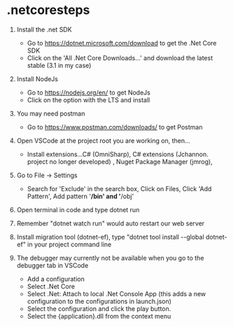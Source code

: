 # .netcoresteps
1. Install the .net SDK
   - Go to https://dotnet.microsoft.com/download to get the .Net Core SDK
   - Click on the 'All .Net Core Downloads...' and download the latest stable (3.1 in my case)
2. Install NodeJs
   - Go to https://nodejs.org/en/ to get NodeJs
   - Click on the option with the LTS and install
3. You may need postman
   - Go to https://www.postman.com/downloads/ to get Postman
4. Open VSCode at the project root you are working on, then...
   - Install extensions...C# (OmniSharp), C# extensions (Jchannon. project no longer developed) , Nuget Package Manager (jmrog), 
  
5. Go to File -> Settings
   - Search for 'Exclude' in the search box, Click on Files, Click 'Add Pattern', Add pattern '**/bin' and '**/obj'
   
6. Open terminal in code and type dotnet run
7. Remember "dotnet watch run" would auto restart our web server
8. Install migration tool (dotnet-ef), type "dotnet tool install --global dotnet-ef" in your project command line

9. The debugger may currently not be available when you go to the debugger tab in VSCode
   - Add a configuration
   - Select .Net Core
   - Select .Net: Attach to local .Net Console App (this adds a new configuration to the configurations in launch.json)
   - Select the configuration and click the play button.
   - Select the {application}.dll from the context menu
